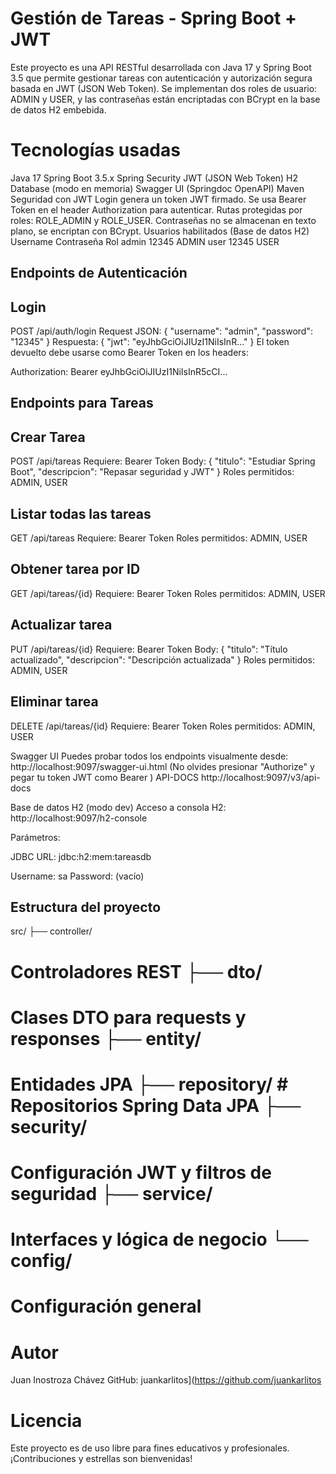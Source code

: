 # Gestión de Tareas - Spring Boot + JWT
Este proyecto es una API RESTful desarrollada con Java 17 y Spring Boot 3.5 que permite gestionar tareas con autenticación y autorización segura basada en JWT (JSON Web Token). 
Se implementan dos roles de usuario: ADMIN y USER, y las contraseñas están encriptadas con BCrypt en la base de datos H2 embebida.

# Tecnologías usadas
Java 17
Spring Boot 3.5.x
Spring Security
JWT (JSON Web Token)
H2 Database (modo en memoria)
Swagger UI (Springdoc OpenAPI)
Maven
Seguridad con JWT
Login genera un token JWT firmado.
Se usa Bearer Token en el header Authorization para autenticar.
Rutas protegidas por roles: ROLE_ADMIN y ROLE_USER.
Contraseñas no se almacenan en texto plano, se encriptan con BCrypt.
Usuarios habilitados (Base de datos H2)
Username	Contraseña	Rol
admin	12345	ADMIN
user	12345	USER


## Endpoints de Autenticación

## Login
POST /api/auth/login
Request JSON:
{ 
"username": "admin",
"password": "12345"
} 
Respuesta:
{ 
"jwt": "eyJhbGciOiJIUzI1NiIsInR..." 
}
El token devuelto debe usarse como Bearer Token en los headers:

Authorization: Bearer eyJhbGciOiJIUzI1NiIsInR5cCI...

## Endpoints para Tareas

## Crear Tarea
POST /api/tareas Requiere: Bearer Token 
Body:
{ 
"titulo": "Estudiar Spring Boot",
"descripcion": "Repasar seguridad y JWT"
} 
Roles permitidos: ADMIN, USER

## Listar todas las tareas
GET /api/tareas 
Requiere: Bearer Token 
Roles permitidos: ADMIN, USER

## Obtener tarea por ID
GET /api/tareas/{id} 
Requiere: Bearer Token 
Roles permitidos: ADMIN, USER

## Actualizar tarea
PUT /api/tareas/{id}
Requiere: Bearer Token
Body:
{
"titulo": "Título actualizado", 
"descripcion": "Descripción actualizada" 
}
Roles permitidos: ADMIN, USER

## Eliminar tarea
DELETE /api/tareas/{id} 
Requiere: Bearer Token Roles permitidos: ADMIN, USER

Swagger UI Puedes probar todos los endpoints visualmente desde:
http://localhost:9097/swagger-ui.html (No olvides presionar "Authorize" y pegar tu token JWT como Bearer )
API-DOCS
http://localhost:9097/v3/api-docs

Base de datos H2 (modo dev) 
Acceso a consola H2: 
http://localhost:9097/h2-console

Parámetros:

JDBC URL: jdbc:h2:mem:tareasdb

Username: sa 
Password: (vacío)

## Estructura del proyecto

src/ ├── controller/
# Controladores REST ├── dto/
# Clases DTO para requests y responses ├── entity/
# Entidades JPA ├── repository/ # Repositorios Spring Data JPA ├── security/ 
# Configuración JWT y filtros de seguridad ├── service/ 
# Interfaces y lógica de negocio └── config/ 
# Configuración general

# Autor
Juan Inostroza Chávez GitHub: juankarlitos](https://github.com/juankarlitos

# Licencia
Este proyecto es de uso libre para fines educativos y profesionales. ¡Contribuciones y estrellas son bienvenidas!
